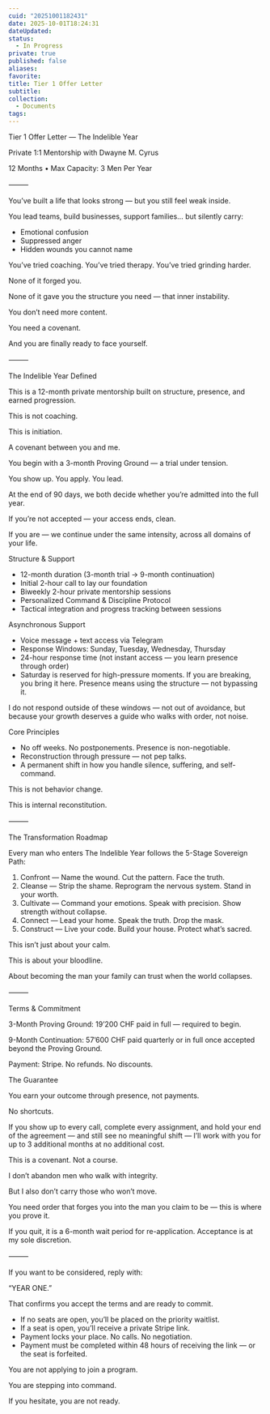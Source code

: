```yaml
---
cuid: "20251001182431"
date: 2025-10-01T18:24:31
dateUpdated:
status:
  - In Progress
private: true
published: false
aliases:
favorite:
title: Tier 1 Offer Letter
subtitle:
collection:
  - Documents
tags:
---
```


Tier 1 Offer Letter — The Indelible Year

Private 1:1 Mentorship with Dwayne M. Cyrus

12 Months • Max Capacity: 3 Men Per Year

  

⸻

  

You’ve built a life that looks strong — but you still feel weak inside.

  

You lead teams, build businesses, support families… but silently carry:

- Emotional confusion
- Suppressed anger
- Hidden wounds you cannot name

  

You’ve tried coaching. You’ve tried therapy. You’ve tried grinding harder.

None of it forged you.

None of it gave you the structure you need — that inner instability.

  

You don’t need more content.

You need a covenant.

And you are finally ready to face yourself.

  

⸻

  

The Indelible Year Defined

This is a 12-month private mentorship built on structure, presence, and earned progression.

  

This is not coaching.

This is initiation.

A covenant between you and me.

  

You begin with a 3-month Proving Ground — a trial under tension.

You show up. You apply. You lead.

  

At the end of 90 days, we both decide whether you’re admitted into the full year.

  

If you’re not accepted — your access ends, clean.

If you are — we continue under the same intensity, across all domains of your life.

  

Structure & Support

- 12-month duration (3-month trial → 9-month continuation)
- Initial 2-hour call to lay our foundation 
- Biweekly 2-hour private mentorship sessions
- Personalized Command & Discipline Protocol
- Tactical integration and progress tracking between sessions

  

Asynchronous Support

- Voice message + text access via Telegram
- Response Windows: Sunday, Tuesday, Wednesday, Thursday
- 24-hour response time (not instant access — you learn presence through order)
- Saturday is reserved for high-pressure moments. If you are breaking, you bring it here. Presence means using the structure — not bypassing it.

  

I do not respond outside of these windows — not out of avoidance, but because your growth deserves a guide who walks with order, not noise.

  

Core Principles

- No off weeks. No postponements. Presence is non-negotiable.
- Reconstruction through pressure — not pep talks.
- A permanent shift in how you handle silence, suffering, and self-command.

  

This is not behavior change.

This is internal reconstitution.

  

⸻

  

The Transformation Roadmap

Every man who enters The Indelible Year follows the 5-Stage Sovereign Path:

  

1. Confront — Name the wound. Cut the pattern. Face the truth.
2. Cleanse — Strip the shame. Reprogram the nervous system. Stand in your worth.
3. Cultivate — Command your emotions. Speak with precision. Show strength without collapse.
4. Connect — Lead your home. Speak the truth. Drop the mask.
5. Construct — Live your code. Build your house. Protect what’s sacred.

  

This isn’t just about your calm.

This is about your bloodline.

About becoming the man your family can trust when the world collapses.

  

⸻

  

Terms & Commitment

3-Month Proving Ground: 19’200 CHF paid in full — required to begin.

  

9-Month Continuation: 57’600 CHF paid quarterly or in full once accepted beyond the Proving Ground.

  

Payment: Stripe. No refunds. No discounts.

  

The Guarantee

You earn your outcome through presence, not payments.

  

No shortcuts.

  

If you show up to every call, complete every assignment, and hold your end of the agreement — and still see no meaningful shift — I’ll work with you for up to 3 additional months at no additional cost.

  

This is a covenant. Not a course.

I don’t abandon men who walk with integrity.

But I also don’t carry those who won’t move.

  

You need order that forges you into the man you claim to be — this is where you prove it.

  

If you quit, it is a 6-month wait period for re-application. Acceptance is at my sole discretion.

  

⸻

  

If you want to be considered, reply with:

“YEAR ONE.”

  

That confirms you accept the terms and are ready to commit.

- If no seats are open, you’ll be placed on the priority waitlist.
- If a seat is open, you’ll receive a private Stripe link.
- Payment locks your place. No calls. No negotiation.
- Payment must be completed within 48 hours of receiving the link — or the seat is forfeited.

  

You are not applying to join a program.

You are stepping into command.

If you hesitate, you are not ready.